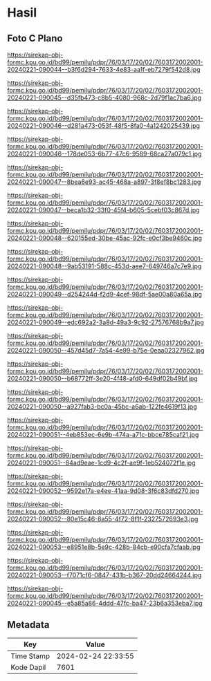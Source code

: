 # Hasil

## Foto C Plano

https://sirekap-obj-formc.kpu.go.id/bd99/pemilu/pdpr/76/03/17/20/02/7603172002001-20240221-090044--b3f6d294-7633-4e83-aa1f-eb7279f542d8.jpg

https://sirekap-obj-formc.kpu.go.id/bd99/pemilu/pdpr/76/03/17/20/02/7603172002001-20240221-090045--d35fb473-c8b5-4080-968c-2d79f1ac7ba6.jpg

https://sirekap-obj-formc.kpu.go.id/bd99/pemilu/pdpr/76/03/17/20/02/7603172002001-20240221-090046--d281a473-053f-48f5-8fa0-4a1242025439.jpg

https://sirekap-obj-formc.kpu.go.id/bd99/pemilu/pdpr/76/03/17/20/02/7603172002001-20240221-090046--178de053-6b77-47c6-9589-68ca27a079c1.jpg

https://sirekap-obj-formc.kpu.go.id/bd99/pemilu/pdpr/76/03/17/20/02/7603172002001-20240221-090047--8bea6e93-ac45-468a-a897-3f8ef8bc1283.jpg

https://sirekap-obj-formc.kpu.go.id/bd99/pemilu/pdpr/76/03/17/20/02/7603172002001-20240221-090047--beca1b32-33f0-45f4-b605-5cebf03c867d.jpg

https://sirekap-obj-formc.kpu.go.id/bd99/pemilu/pdpr/76/03/17/20/02/7603172002001-20240221-090048--620155ed-30be-45ac-92fc-e0cf3be9460c.jpg

https://sirekap-obj-formc.kpu.go.id/bd99/pemilu/pdpr/76/03/17/20/02/7603172002001-20240221-090048--9ab53191-588c-453d-aee7-649746a7c7e9.jpg

https://sirekap-obj-formc.kpu.go.id/bd99/pemilu/pdpr/76/03/17/20/02/7603172002001-20240221-090049--d254244d-f2d9-4cef-98df-5ae00a80a65a.jpg

https://sirekap-obj-formc.kpu.go.id/bd99/pemilu/pdpr/76/03/17/20/02/7603172002001-20240221-090049--edc692a2-3a8d-49a3-9c92-27576768b9a7.jpg

https://sirekap-obj-formc.kpu.go.id/bd99/pemilu/pdpr/76/03/17/20/02/7603172002001-20240221-090050--457d45d7-7a54-4e99-b75e-0eaa02327962.jpg

https://sirekap-obj-formc.kpu.go.id/bd99/pemilu/pdpr/76/03/17/20/02/7603172002001-20240221-090050--b68772ff-3e20-4f48-afd0-649df02b49bf.jpg

https://sirekap-obj-formc.kpu.go.id/bd99/pemilu/pdpr/76/03/17/20/02/7603172002001-20240221-090050--a927fab3-bc0a-45bc-a6ab-122fe4619f13.jpg

https://sirekap-obj-formc.kpu.go.id/bd99/pemilu/pdpr/76/03/17/20/02/7603172002001-20240221-090051--4eb853ec-6e9b-474a-a71c-bbce785caf21.jpg

https://sirekap-obj-formc.kpu.go.id/bd99/pemilu/pdpr/76/03/17/20/02/7603172002001-20240221-090051--84ad9eae-1cd9-4c2f-ae9f-1eb524072f1e.jpg

https://sirekap-obj-formc.kpu.go.id/bd99/pemilu/pdpr/76/03/17/20/02/7603172002001-20240221-090052--9592e17a-e4ee-41aa-9d08-3f6c83dfd270.jpg

https://sirekap-obj-formc.kpu.go.id/bd99/pemilu/pdpr/76/03/17/20/02/7603172002001-20240221-090052--80e15c46-8a55-4f72-8f1f-2327572693e3.jpg

https://sirekap-obj-formc.kpu.go.id/bd99/pemilu/pdpr/76/03/17/20/02/7603172002001-20240221-090053--e8951e8b-5e9c-428b-84cb-e90cfa7cfaab.jpg

https://sirekap-obj-formc.kpu.go.id/bd99/pemilu/pdpr/76/03/17/20/02/7603172002001-20240221-090053--f7071cf6-0847-431b-b367-20dd24664244.jpg

https://sirekap-obj-formc.kpu.go.id/bd99/pemilu/pdpr/76/03/17/20/02/7603172002001-20240221-090045--e5a85a86-4ddd-47fc-ba47-23b6a353eba7.jpg


## Metadata

| Key        | Value               |
| ---------- | ------------------- |
| Time Stamp | 2024-02-24 22:33:55 |
| Kode Dapil | 7601                |



